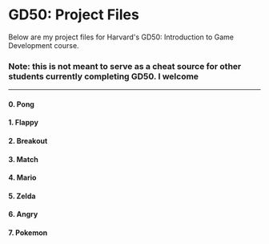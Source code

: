 # GD50: Project Files

Below are my project files for Harvard's GD50: Introduction to Game Development course. 

### Note: this is not meant to serve as a cheat source for other students currently completing GD50. I welcome 
___

#### 0. Pong
#### 1. Flappy
#### 2. Breakout
#### 3. Match
#### 4. Mario
#### 5. Zelda
#### 6. Angry
#### 7. Pokemon